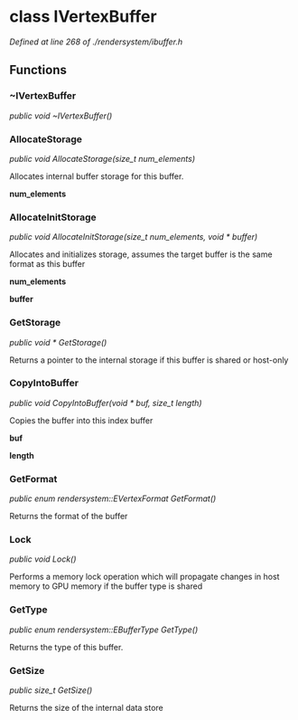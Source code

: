 # class IVertexBuffer

*Defined at line 268 of ./rendersystem/ibuffer.h*

## Functions

### ~IVertexBuffer

*public void ~IVertexBuffer()*

### AllocateStorage

*public void AllocateStorage(size_t num_elements)*

 Allocates internal buffer storage for this buffer.

**num_elements**

### AllocateInitStorage

*public void AllocateInitStorage(size_t num_elements, void * buffer)*

 Allocates and initializes storage, assumes the target buffer is the same format as this buffer

**num_elements**

**buffer**

### GetStorage

*public void * GetStorage()*

 Returns a pointer to the internal storage if this buffer is shared or host-only

### CopyIntoBuffer

*public void CopyIntoBuffer(void * buf, size_t length)*

 Copies the buffer into this index buffer

**buf**

**length**

### GetFormat

*public enum rendersystem::EVertexFormat GetFormat()*

 Returns the format of the buffer

### Lock

*public void Lock()*

 Performs a memory lock operation which will propagate changes in host memory to GPU memory if the buffer type is shared

### GetType

*public enum rendersystem::EBufferType GetType()*

 Returns the type of this buffer.

### GetSize

*public size_t GetSize()*

 Returns the size of the internal data store



